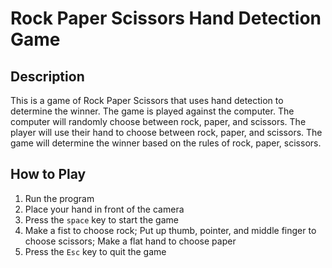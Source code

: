 # Rock Paper Scissors Hand Detection Game

## Description

This is a game of Rock Paper Scissors that uses hand detection to determine the winner. The game is played against the computer. The computer will randomly choose between rock, paper, and scissors. The player will use their hand to choose between rock, paper, and scissors. The game will determine the winner based on the rules of rock, paper, scissors.

## How to Play

1. Run the program
2. Place your hand in front of the camera
3. Press the `space` key to start the game
4. Make a fist to choose rock; Put up thumb, pointer, and middle finger to choose scissors; Make a flat hand to choose paper
5. Press the `Esc` key to quit the game

